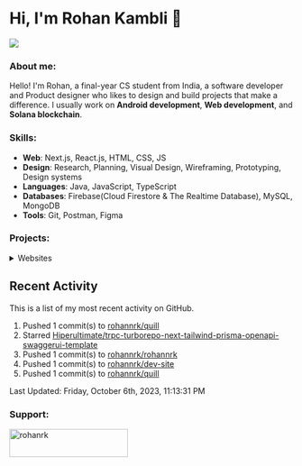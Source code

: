 # Hi, I'm Rohan Kambli 👋

![](https://cdn.discordapp.com/attachments/931938342944256030/1153040307353550928/Debbie_Balboa.gif)

###  About me:
Hello! I'm Rohan, a final-year CS student from India, a software developer and Product designer who likes to design and build projects that make a difference.
I usually work on **Android development**, **Web development**, and **Solana blockchain**.


### Skills:

- **Web**: Next.js, React.js, HTML, CSS, JS
- **Design**: Research, Planning, Visual Design, Wireframing, Prototyping, Design systems
- **Languages**: Java, JavaScript, TypeScript
- **Databases**: Firebase(Cloud Firestore & The Realtime Database), MySQL, MongoDB
- **Tools**: Git, Postman, Figma

### Projects:


<!-- Websites -->

<details>
<summary>Websites</summary>

Web Site | Front End | Source Code | Live Demo
-------- | --------- | :-------: | :--:
Dev Portfolio | Next.js, TS, HTML, CSS | [Repo](https://github.com/rohannrk/dev-site) | [Link](https://devr-site.vercel.app/)
Linkcollect | Next.js, JS, Tailwind CSS, HTML | [Repo](https://github.com/rohannrk/Linkcollect-Frontend) | [Link](https://linkcollect.io//)
Airbnb-clone | Next.js, TS, Tailwind CSS, HTML | [Repo](https://github.com/rohannrk/airbnb) | [Link](https://propertyrental-a9edyimfl-rohannrk.vercel.app/)
Discord-clone | Next JS, TS, SQL | [Repo](https://github.com/rohannrk/discord-clone)| [Link](https://discord-clone-production-3fac.up.railway.app/)
</details>


## Recent Activity

This is a list of my most recent activity on GitHub.

<!--RECENT_ACTIVITY:start-->
1. Pushed 1 commit(s) to [rohannrk/quill](https://github.com/rohannrk/quill)<br>
2. Starred [Hiperultimate/trpc-turborepo-next-tailwind-prisma-openapi-swaggerui-template](https://github.com/Hiperultimate/trpc-turborepo-next-tailwind-prisma-openapi-swaggerui-template)<br>
3. Pushed 1 commit(s) to [rohannrk/rohannrk](https://github.com/rohannrk/rohannrk)<br>
4. Pushed 1 commit(s) to [rohannrk/dev-site](https://github.com/rohannrk/dev-site)<br>
5. Pushed 1 commit(s) to [rohannrk/quill](https://github.com/rohannrk/quill)<br>
<!--RECENT_ACTIVITY:end-->

<!--RECENT_ACTIVITY:last_update-->
Last Updated: Friday, October 6th, 2023, 11:13:31 PM
<!--RECENT_ACTIVITY:last_update_end-->
  
<h3 align="left">Support:</h3>
<p><a href="https://www.buymeacoffee.com/rohanrk"> <img align="left" src="https://cdn.buymeacoffee.com/buttons/v2/default-yellow.png" height="50" width="210" alt="rohanrk" /></a></p><br><br>
